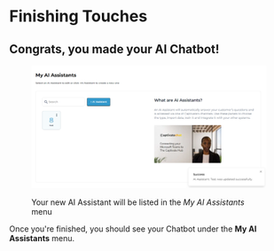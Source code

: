 # Finishing Touches

## Congrats, you made your AI Chatbot!

<figure><img src="../../.gitbook/assets/image (13) (1).png" alt=""><figcaption><p>Your new AI Assistant will be listed in the <em>My AI Assistants</em> menu</p></figcaption></figure>

Once you're finished, you should see your Chatbot under the **My AI Assistants** menu.&#x20;
